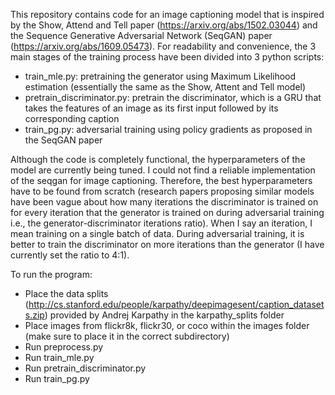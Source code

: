 This repository contains code for an image captioning model that is inspired by the Show, Attend and Tell paper (https://arxiv.org/abs/1502.03044) and the Sequence Generative Adversarial Network (SeqGAN) paper (https://arxiv.org/abs/1609.05473). For readability and convenience, the 3 main stages of the training process have been divided into 3 python scripts:
* train_mle.py: pretraining the generator using Maximum Likelihood estimation (essentially the same as the Show, Attent and Tell model)
* pretrain_discriminator.py: pretrain the discriminator, which is a GRU that takes the features of an image as its first input followed by its corresponding caption
* train_pg.py: adversarial training using policy gradients as proposed in the SeqGAN paper

Although the code is completely functional, the hyperparameters of the model are currently being tuned. I could not find a reliable implementation of the seqgan for image captioning. Therefore,  the best hyperparameters have to be found from scratch (research papers proposing similar models have been vague about how many iterations the discriminator is trained on for every iteration that the generator is trained on during adversarial training i.e., the generator-discriminator iterations ratio). When I say an iteration, I mean training on a single batch of data. During adversarial training, it is better to train the discriminator on more iterations than the generator (I have currently set the ratio to 4:1).

To run the program:
* Place the data splits (http://cs.stanford.edu/people/karpathy/deepimagesent/caption_datasets.zip) provided by Andrej Karpathy in the karpathy_splits folder
* Place images from flickr8k, flickr30, or coco within the images folder (make sure to place it in the correct subdirectory)
* Run preprocess.py
* Run train_mle.py
* Run pretrain_discriminator.py
* Run train_pg.py
